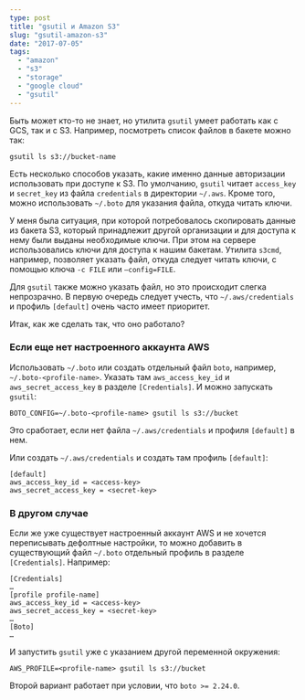 ```yaml
---
type: post
title: "gsutil и Amazon S3"
slug: "gsutil-amazon-s3"
date: "2017-07-05"
tags:
  - "amazon"
  - "s3"
  - "storage"
  - "google cloud"
  - "gsutil"
---
```


Быть может кто-то не знает, но утилита `gsutil` умеет работать как с GCS, так и с S3. Например, посмотреть список файлов в бакете можно так:

	gsutil ls s3://bucket-name

Есть несколько способов указать, какие именно данные авторизации использовать при доступе к S3. По умолчанию, `gsutil` читает `access_key` и `secret_key` из файла `credentials` в директории `~/.aws`. Кроме того, можно использовать `~/.boto` для указания файла, откуда читать ключи.

У меня была ситуация, при которой потребовалось скопировать данные из бакета S3,  который принадлежит другой организации и для доступа к нему были выданы необходимые ключи. При этом на сервере использовались ключи для доступа к нашим бакетам. Утилита `s3cmd`, например, позволяет указать файл, откуда следует читать ключи, с помощью ключа `-c FILE` или `—config=FILE`.

Для `gsutil` также можно указать файл, но это происходит слегка непрозрачно. В первую очередь следует учесть, что `~/.aws/credentials` и профиль `[default]` очень часто имеет приоритет.

Итак, как же сделать так, что оно работало?

### Если еще нет настроенного аккаунта AWS

Использовать `~/.boto` или создать отдельный файл `boto`, например, `~/.boto-<profile-name>`. Указать там `aws_access_key_id` и `aws_secret_access_key` в разделе `[Credentials]`. И можно запускать `gsutil`:

	BOTO_CONFIG=~/.boto-<profile-name> gsutil ls s3://bucket

Это сработает, если нет файла `~/.aws/credentials` и профиля `[default]` в нем.

Или создать `~/.aws/credentials` и создать там профиль `[default]`:

	[default]
	aws_access_key_id = <access-key>
	aws_secret_access_key = <secret-key>

### В другом случае

Если же уже существует настроенный аккаунт AWS и не хочется переписывать дефолтные настройки, то можно добавить в существующий файл `~/.boto` отдельный профиль в разделе `[Credentials]`. Например:

	[Credentials]
	…
	[profile profile-name]
	aws_access_key_id = <access-key>
	aws_secret_access_key = <secret-key>
	…
	[Boto]
	…

И запустить `gsutil` уже с указанием другой переменной окружения:

	AWS_PROFILE=<profile-name> gsutil ls s3://bucket

Второй вариант работает при условии, что `boto >= 2.24.0`.
